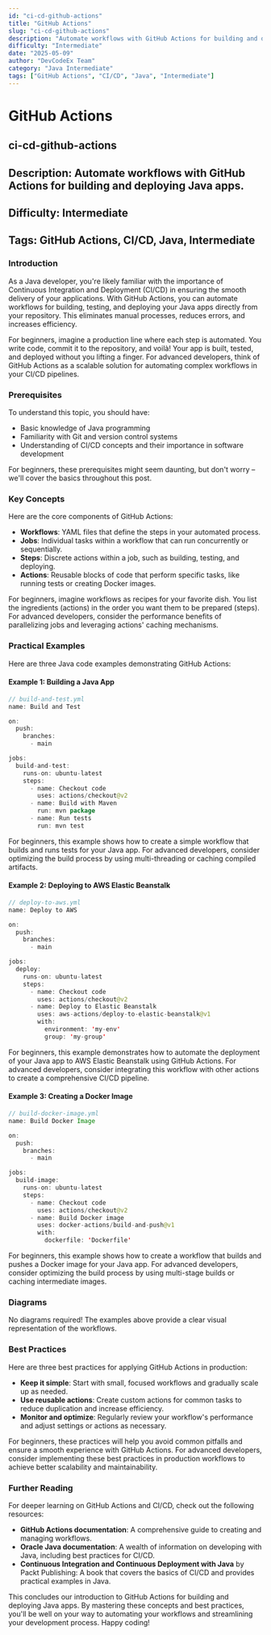 ```yaml
---
id: "ci-cd-github-actions"
title: "GitHub Actions"
slug: "ci-cd-github-actions"
description: "Automate workflows with GitHub Actions for building and deploying Java apps."
difficulty: "Intermediate"
date: "2025-05-09"
author: "DevCodeEx Team"
category: "Java Intermediate"
tags: ["GitHub Actions", "CI/CD", "Java", "Intermediate"]
---
```


# GitHub Actions
## ci-cd-github-actions
## Description: Automate workflows with GitHub Actions for building and deploying Java apps.
## Difficulty: Intermediate
## Tags: GitHub Actions, CI/CD, Java, Intermediate

### Introduction

As a Java developer, you're likely familiar with the importance of Continuous Integration and Deployment (CI/CD) in ensuring the smooth delivery of your applications. With GitHub Actions, you can automate workflows for building, testing, and deploying your Java apps directly from your repository. This eliminates manual processes, reduces errors, and increases efficiency.

For beginners, imagine a production line where each step is automated. You write code, commit it to the repository, and voilà! Your app is built, tested, and deployed without you lifting a finger. For advanced developers, think of GitHub Actions as a scalable solution for automating complex workflows in your CI/CD pipelines.

### Prerequisites

To understand this topic, you should have:

* Basic knowledge of Java programming
* Familiarity with Git and version control systems
* Understanding of CI/CD concepts and their importance in software development

For beginners, these prerequisites might seem daunting, but don't worry – we'll cover the basics throughout this post.

### Key Concepts

Here are the core components of GitHub Actions:

* **Workflows**: YAML files that define the steps in your automated process.
* **Jobs**: Individual tasks within a workflow that can run concurrently or sequentially.
* **Steps**: Discrete actions within a job, such as building, testing, and deploying.
* **Actions**: Reusable blocks of code that perform specific tasks, like running tests or creating Docker images.

For beginners, imagine workflows as recipes for your favorite dish. You list the ingredients (actions) in the order you want them to be prepared (steps). For advanced developers, consider the performance benefits of parallelizing jobs and leveraging actions' caching mechanisms.

### Practical Examples

Here are three Java code examples demonstrating GitHub Actions:

#### Example 1: Building a Java App
```java
// build-and-test.yml
name: Build and Test

on:
  push:
    branches:
      - main

jobs:
  build-and-test:
    runs-on: ubuntu-latest
    steps:
      - name: Checkout code
        uses: actions/checkout@v2
      - name: Build with Maven
        run: mvn package
      - name: Run tests
        run: mvn test
```

For beginners, this example shows how to create a simple workflow that builds and runs tests for your Java app. For advanced developers, consider optimizing the build process by using multi-threading or caching compiled artifacts.

#### Example 2: Deploying to AWS Elastic Beanstalk
```java
// deploy-to-aws.yml
name: Deploy to AWS

on:
  push:
    branches:
      - main

jobs:
  deploy:
    runs-on: ubuntu-latest
    steps:
      - name: Checkout code
        uses: actions/checkout@v2
      - name: Deploy to Elastic Beanstalk
        uses: aws-actions/deploy-to-elastic-beanstalk@v1
        with:
          environment: 'my-env'
          group: 'my-group'
```

For beginners, this example demonstrates how to automate the deployment of your Java app to AWS Elastic Beanstalk using GitHub Actions. For advanced developers, consider integrating this workflow with other actions to create a comprehensive CI/CD pipeline.

#### Example 3: Creating a Docker Image
```java
// build-docker-image.yml
name: Build Docker Image

on:
  push:
    branches:
      - main

jobs:
  build-image:
    runs-on: ubuntu-latest
    steps:
      - name: Checkout code
        uses: actions/checkout@v2
      - name: Build Docker image
        uses: docker-actions/build-and-push@v1
        with:
          dockerfile: 'Dockerfile'
```

For beginners, this example shows how to create a workflow that builds and pushes a Docker image for your Java app. For advanced developers, consider optimizing the build process by using multi-stage builds or caching intermediate images.

### Diagrams

No diagrams required! The examples above provide a clear visual representation of the workflows.

### Best Practices

Here are three best practices for applying GitHub Actions in production:

* **Keep it simple**: Start with small, focused workflows and gradually scale up as needed.
* **Use reusable actions**: Create custom actions for common tasks to reduce duplication and increase efficiency.
* **Monitor and optimize**: Regularly review your workflow's performance and adjust settings or actions as necessary.

For beginners, these practices will help you avoid common pitfalls and ensure a smooth experience with GitHub Actions. For advanced developers, consider implementing these best practices in production workflows to achieve better scalability and maintainability.

### Further Reading

For deeper learning on GitHub Actions and CI/CD, check out the following resources:

* **GitHub Actions documentation**: A comprehensive guide to creating and managing workflows.
* **Oracle Java documentation**: A wealth of information on developing with Java, including best practices for CI/CD.
* **Continuous Integration and Continuous Deployment with Java** by Packt Publishing: A book that covers the basics of CI/CD and provides practical examples in Java.

This concludes our introduction to GitHub Actions for building and deploying Java apps. By mastering these concepts and best practices, you'll be well on your way to automating your workflows and streamlining your development process. Happy coding!